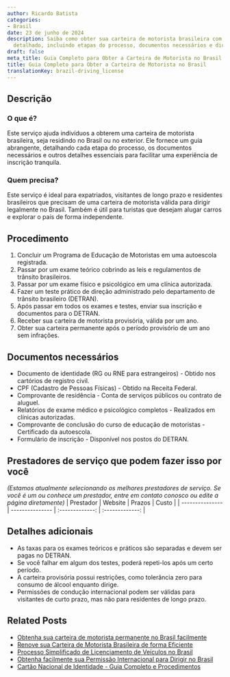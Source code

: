 ```yaml
---
author: Ricardo Batista
categories:
- Brasil
date: 23 de junho de 2024
description: Saiba como obter sua carteira de motorista brasileira com nosso guia
  detalhado, incluindo etapas do processo, documentos necessários e dicas úteis.
draft: false
meta_title: Guia Completo para Obter a Carteira de Motorista no Brasil
title: Guia Completo para Obter a Carteira de Motorista no Brasil
translationKey: brazil-driving_license
---
```



## Descrição
### O que é?
Este serviço ajuda indivíduos a obterem uma carteira de motorista brasileira, seja residindo no Brasil ou no exterior. Ele fornece um guia abrangente, detalhando cada etapa do processo, os documentos necessários e outros detalhes essenciais para facilitar uma experiência de inscrição tranquila.

### Quem precisa?
Este serviço é ideal para expatriados, visitantes de longo prazo e residentes brasileiros que precisam de uma carteira de motorista válida para dirigir legalmente no Brasil. Também é útil para turistas que desejam alugar carros e explorar o país de forma independente.

## Procedimento

1. Concluir um Programa de Educação de Motoristas em uma autoescola registrada.
2. Passar por um exame teórico cobrindo as leis e regulamentos de trânsito brasileiros.
3. Passar por um exame físico e psicológico em uma clínica autorizada.
4. Fazer um teste prático de direção administrado pelo departamento de trânsito brasileiro (DETRAN).
5. Após passar em todos os exames e testes, enviar sua inscrição e documentos para o DETRAN.
6. Receber sua carteira de motorista provisória, válida por um ano.
7. Obter sua carteira permanente após o período provisório de um ano sem infrações.

## Documentos necessários

- Documento de identidade (RG ou RNE para estrangeiros) - Obtido nos cartórios de registro civil.
- CPF (Cadastro de Pessoas Físicas) - Obtido na Receita Federal.
- Comprovante de residência - Conta de serviços públicos ou contrato de aluguel.
- Relatórios de exame médico e psicológico completos - Realizados em clínicas autorizadas.
- Comprovante de conclusão do curso de educação de motoristas - Certificado da autoescola.
- Formulário de inscrição - Disponível nos postos do DETRAN.

## Prestadores de serviço que podem fazer isso por você
_(Estamos atualmente selecionando os melhores prestadores de serviço. Se você é um ou conhece um prestador, entre em contato conosco ou edite a página diretamente)_
| Prestador        |     Website     |     Prazos    |       Custo      |
| --------------- | --------------- |  :-------------: | :-------------: |

## Detalhes adicionais

- As taxas para os exames teóricos e práticos são separadas e devem ser pagas no DETRAN.
- Se você falhar em algum dos testes, poderá repeti-los após um certo período.
- A carteira provisória possui restrições, como tolerância zero para consumo de álcool enquanto dirige.
- Permissões de condução internacional podem ser válidas para visitantes de curto prazo, mas não para residentes de longo prazo.
## Related Posts

- [Obtenha sua carteira de motorista permanente no Brasil facilmente](https://tramitit.com/pt/guides/brazil/cnh_definitiva/)
- [Renove sua Carteira de Motorista Brasileira de forma Eficiente](https://tramitit.com/pt/guides/brazil/renova%C3%A7%C3%A3o_de_cnh/)
- [Processo Simplificado de Licenciamento de Veículos no Brasil](https://tramitit.com/pt/guides/brazil/licenciamento_de_ve%C3%ADculo/)
- [Obtenha facilmente sua Permissão Internacional para Dirigir no Brasil](https://tramitit.com/pt/guides/brazil/permiss%C3%A3o_internacional_para_dirigir/)
- [Cartão Nacional de Identidade - Guia Completo e Procedimentos](https://tramitit.com/pt/guides/brazil/documento_de_identidade/)